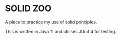 # SOLID ZOO

A place to practice my use of solid principles.

This is written in Java 11 and utilises JUnit 4 for testing.